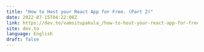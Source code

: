 ```yaml
---
title: "How to Host your React App for Free. (Part 2)"
date: 2022-07-15T04:22:08Z
link: https://dev.to/vamsitupakula_/how-to-host-your-react-app-for-free-part-2-46hm?utm_medium=RSS&utm_source=news.12bit.vn
site: dev.to
language: English
draft: false
---
```

